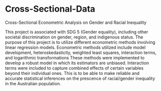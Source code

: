 # Cross-Sectional-Data
Cross-Sectional Econometric Analysis on Gender and Racial Inequality

This project is associated with SDG 5 (Gender equality), including other societal discrimination on gender, region, and indigenous status. 
The purpose of this project is to utilize different econometric methods involving linear regression models.
Econometric methods utilized include model development, heteroskedasticity, weighted least squares, interaction terms, and logarithmic transformations
These methods were implemented to develop a robust model in which its estimators are unbiased.
Interaction terms were included to capture combined effects of certain variables beyond their individual ones.
This is to be able to make reliable and accurate statistical inferences on the prescence of racial/gender inequality in the Australian population.



